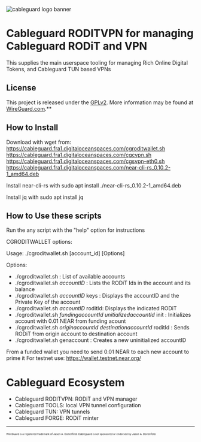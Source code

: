 ![cableguard logo banner](./banner.png)

# Cableguard RODITVPN for managing Cableguard RODiT and VPN
This supplies the main userspace tooling for managing Rich Online Digital Tokens, and Cableguard TUN based VPNs

## License
This project is released under the [GPLv2](COPYING).
More information may be found at [WireGuard.com](https://www.wireguard.com/).**

## How to Install
Download with wget from:
https://cableguard.fra1.digitaloceanspaces.com/cgroditwallet.sh
https://cableguard.fra1.digitaloceanspaces.com/cgcvpn.sh
https://cableguard.fra1.digitaloceanspaces.com/cgsvpn-eth0.sh
https://cableguard.fra1.digitaloceanspaces.com/near-cli-rs_0.10.2-1_amd64.deb

Install near-cli-rs with
sudo apt install ./near-cli-rs_0.10.2-1_amd64.deb

Install jq with 
sudo apt install jq

## How to Use these scripts
Run the any script with the "help" option for instructions

CGRODITWALLET options:

Usage: ./cgroditwallet.sh [account_id] [Options]

Options:
-  ./cgroditwallet.sh                   : List of available accounts
-  ./cgroditwallet.sh *accountID*       : Lists the RODiT Ids in the account and its balance
-  ./cgroditwallet.sh *accountID* keys  : Displays the accountID and the Private Key of the account
-  ./cgroditwallet.sh *accountID* roditId: Displays the indicated RODiT
-  ./cgroditwallet.sh *fundingaccountId* *unitializedaccountId* init   : Initializes account with 0.01 NEAR from funding acount
-  ./cgroditwallet.sh *originaccountId*  *destinationaccountId* roditId : Sends RODiT from origin account to destination account
-  ./cgroditwallet.sh genaccount        : Creates a new uninitialized accountID

From a funded wallet you need to send 0.01 NEAR to each new account to prime it
For testnet use: https://wallet.testnet.near.org/

# Cableguard Ecosystem
- Cableguard RODITVPN: RODiT and VPN manager
- Cableguard TOOLS: local VPN tunnel configuration
- Cableguard TUN: VPN tunnels
- Cableguard FORGE: RODiT minter

---
<sub><sub><sub><sub>WireGuard is a registered trademark of Jason A. Donenfeld. Cableguard is not sponsored or endorsed by Jason A. Donenfeld.</sub></sub></sub></sub>

